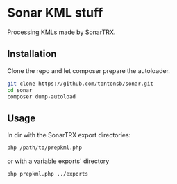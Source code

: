 # Sonar KML stuff

Processing KMLs made by SonarTRX.

## Installation

Clone the repo and let composer prepare the autoloader.

```sh
git clone https://github.com/tontonsb/sonar.git
cd sonar
composer dump-autoload
```

## Usage

In dir with the SonarTRX export directories:

```sh
php /path/to/prepkml.php
```

or with a variable exports' directory

```sh
php prepkml.php ../exports
```
